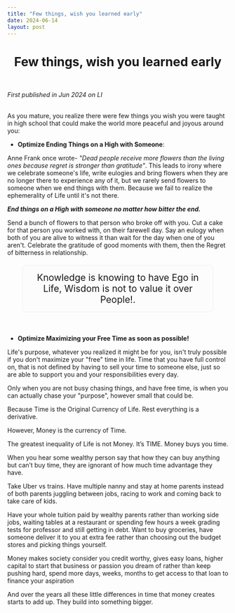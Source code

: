 ```yaml
---
title: "Few things, wish you learned early"
date: 2024-06-14
layout: post
---
```


<div align="center">
  <h1><strong>Few things, wish you learned early</strong></h1>
</div>

<br> <!-- Adds extra spacing -->

*First published in Jun 2024 on LI*<br><br>


As you mature, you realize there were few things you wish you were taught in high school that could make the world more peaceful and joyous around you:

- **Optimize Ending Things on a High with Someone**:

 Anne Frank once wrote- *"Dead people receive more flowers than the living 
 ones because regret is stronger than gratitude"*. This leads to irony where we 
 celebrate someone's life, write eulogies and bring flowers when they are no 
 longer there to experience any of it, but we rarely send flowers to someone
 when we end things with them. Because we fail to realize the 
 ephemerality of Life until it's not there.

 ***End things on a High with someone no matter how bitter the end.***
 
 Send a bunch of flowers to that person who broke off with you. Cut a cake for that 
 person you worked with, on their farewell day. Say an eulogy when both of 
 you are alive to witness it than wait for the day when one of you aren't. 
 Celebrate the gratitude of good moments with them, then the Regret of 
 bitterness in relationship.

 <div style="text-align: center; font-size: 1.5em; padding: 15px; border-radius: 8px; background-color: #fcfcfc; border: 1px solid #eee; width: 80%; margin: 20px auto;">
     Knowledge is knowing to have Ego in Life, Wisdom is not to value it over 
     People!.
</div><br> 

- **Optimize Maximizing your Free Time as soon as possible!**

 Life's purpose, whatever you realized it might be for you, isn't truly possible if
 you don't maximize your "free" time in life. Time that you have full control
 on, that is not defined by having to sell your time to someone else, just so 
 are able to support you and your responsibilities every day.

 Only when you are not busy chasing things, and have free time, is when you
 can actually chase your "purpose", however small that could be. 

 Because Time is the Original Currency of Life. Rest everything is a derivative.

 However, Money is the currency of Time. 
 
 The greatest inequality of Life is not Money. It’s TIME. Money buys you time. 

 When you hear some wealthy person say that how they can buy anything but 
 can’t buy time, they are ignorant of how much time advantage they have. 

 Take Uber vs trains. Have multiple nanny and stay at home parents instead of 
 both parents juggling between jobs, racing to work and coming back to take 
 care of kids.
 
 Have your whole tuition paid by wealthy parents rather than working side jobs, 
 waiting tables at a restaurant or spending few hours a week grading tests for 
 professor and still getting in debt. Want to buy groceries, have someone 
 deliver it to you at extra fee rather than choosing out the budget stores and 
 picking things yourself.

 Money makes society consider you credit worthy, gives easy loans, higher 
 capital to start that business or passion you dream of rather than keep 
 pushing hard, spend more days, weeks, months to get access to that loan to 
 finance your aspiration

 And over the years all these little differences in time that money creates starts 
 to add up. They build into something bigger.